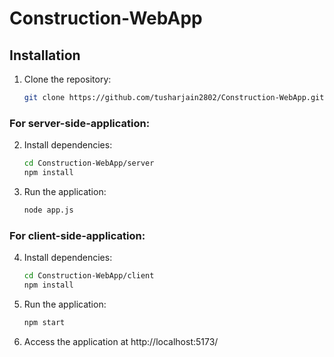 # Construction-WebApp

## Installation

1. Clone the repository:

   ```bash
   git clone https://github.com/tusharjain2802/Construction-WebApp.git
   
### For server-side-application:

2. Install dependencies:

   ```bash
   cd Construction-WebApp/server
   npm install

3. Run the application:

   ```bash
   node app.js

### For client-side-application:

4. Install dependencies:

   ```bash
   cd Construction-WebApp/client
   npm install

5. Run the application:

   ```bash
   npm start

6. Access the application at http://localhost:5173/
